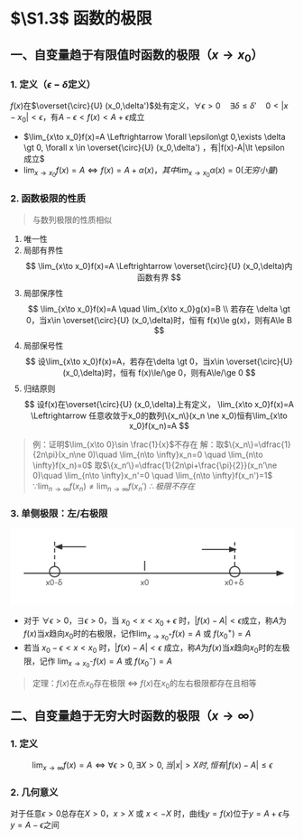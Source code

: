 # $\S1.3$ 函数的极限
## 一、自变量趋于有限值时函数的极限（$x\rightarrow x_0$）
### 1. 定义（$\epsilon-\delta$定义）
$f(x)$在$\overset{\circ}{U} (x_0,\delta')$处有定义，$\forall \epsilon \gt 0 \quad \exists \delta \le \delta' \quad 0\lt |x-x_0|\lt \epsilon$，有$A-\epsilon\lt f(x)\lt A+\epsilon$成立

* $\lim_{x\to x_0}f(x)=A \Leftrightarrow \forall \epsilon\gt 0,\exists \delta \gt 0, \forall x \in \overset{\circ}{U} (x_0,\delta') ，有|f(x)-A|\lt \epsilon 成立$
* $\lim_{x\to x_0}f(x)=A \Leftrightarrow f(x)=A+\alpha(x)，其中\lim_{x\to x_0}\alpha(x)=0(无穷小量)$

### 2. 函数极限的性质
> 与数列极限的性质相似

1. 唯一性
2. 局部有界性
  $$
  \lim_{x\to x_0}f(x)=A \Leftrightarrow \overset{\circ}{U} (x_0,\delta)内函数有界
  $$
3. 局部保序性
  $$
  \lim_{x\to x_0}f(x)=A \quad \lim_{x\to x_0}g(x)=B \\
  若存在 \delta \gt 0，当x\in \overset{\circ}{U} (x_0,\delta)时，恒有 f(x)\le g(x)，则有A\le B
  $$
4. 局部保号性
  $$
  设\lim_{x\to x_0}f(x)=A，若存在\delta \gt 0，当x\in \overset{\circ}{U} (x_0,\delta)时，恒有 f(x)\le/\ge 0，则有A\le/\ge 0
  $$
5. 归结原则
  $$
  设f(x)在\overset{\circ}{U} (x_0,\delta)上有定义，  \lim_{x\to x_0}f(x)=A \Leftrightarrow 任意收敛于x_0的数列\{x_n\}(x_n \ne x_0)恒有\lim_{x\to x_0}f(x_n)=A
  $$

> 例：证明$\lim_{x\to 0}\sin \frac{1}{x}$不存在
> 解：取$\{x_n\}=\dfrac{1}{2n\pi}(x_n\ne 0)\quad \lim_{n\to \infty}x_n=0 \quad \lim_{n\to \infty}f(x_n)=0$
> 取$\{x_n‘\}=\dfrac{1}{2n\pi+\frac{\pi}{2}}(x_n’\ne 0)\quad \lim_{n\to \infty}x_n'=0 \quad \lim_{n\to \infty}f(x_n')=1$
> $\because \lim_{n\to \infty}f(x_n) \ne  \lim_{n\to \infty}f(x_n')$
> $\therefore 极限不存在$

### 3. 单侧极限：左/右极限
![单侧极限](./1/single-limit.png)

* 对于 $\forall \epsilon \gt 0$，$\exists \epsilon \gt 0$，当 $x_0\lt x \lt x_0+\epsilon$ 时，$|f(x)-A|\lt \epsilon$成立，称$A$为$f(x)$当$x$趋向$x_0$时的右极限，记作$\lim_{x\to x_0^+}f(x)=A$ 或 $f(x_0^+)=A$
* 若当 $x_0-\epsilon\lt x \lt x_0$ 时，$|f(x)-A|\lt \epsilon$ 成立，称$A$为$f(x)$当$x$趋向$x_0$时的左极限，记作 $\lim_{x\to x_0^-}f(x)=A$ 或 $f(x_0^-)=A$

> 定理：$f(x)$在点$x_0$存在极限 $\Leftrightarrow$ $f(x)$在$x_0$的左右极限都存在且相等
## 二、自变量趋于无穷大时函数的极限（$x\rightarrow \infty$）
### 1. 定义
$$
  \lim_{x\to \infty} f(x)=A \Leftrightarrow \forall \epsilon \gt 0, \exists X\gt 0,当|x|\gt X时,恒有|f(x)-A|\le \epsilon
$$
### 2. 几何意义
对于任意$\epsilon \gt 0$总存在$X\gt 0$，$x\gt X$ 或 $x\lt -X$ 时，曲线$y=f(x)$位于$y=A+\epsilon$与$y=A-\epsilon$之间

